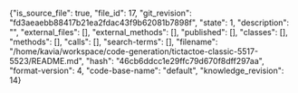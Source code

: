 {"is_source_file": true, "file_id": 17, "git_revision": "fd3aeaebb88417b21ea2fdac43f9b62081b7898f", "state": 1, "description": "", "external_files": [], "external_methods": [], "published": [], "classes": [], "methods": [], "calls": [], "search-terms": [], "filename": "/home/kavia/workspace/code-generation/tictactoe-classic-5517-5523/README.md", "hash": "46cb6ddcc1e29ffc79d670f8dff297aa", "format-version": 4, "code-base-name": "default", "knowledge_revision": 14}